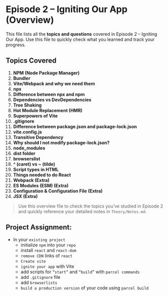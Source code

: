 # Episode 2 – Igniting Our App (Overview)

This file lists all the **topics and questions** covered in Episode 2 – Igniting Our App. Use this file to quickly check what you learned and track your progress.

## Topics Covered

1. **NPM (Node Package Manager)**
2. **Bundler**
3. **Vite/Webpack and why we need them**
4. **npx**
5. **Difference between npx and npm**
6. **Dependencies vs DevDependencies**
7. **Tree Shaking**
8. **Hot Module Replacement (HMR)**
9. **Superpowers of Vite**
10. **.gitignore**
11. **Difference between package.json and package-lock.json**
12. **vite.config.js**
13. **Transitive Dependency**
14. **Why should I not modify package-lock.json?**
15. **node_modules**
16. **dist folder**
17. **browserslist**
18. **^ (caret) vs ~ (tilde)**
19. **Script types in HTML**
20. **Things needed to do React**
21. **Webpack (Extra)**
22. **ES Modules (ESM) (Extra)**
23. **Configuration & Configuration File (Extra)**
24. **JSX (Extra)**

> Use this overview file to check the topics you’ve studied in Episode 2 and quickly reference your detailed notes in `Theory/Notes.md`.

## Project Assignment:
- In your `existing project`
    - initialize `npm` into your `repo`
    - install `react` and `react-dom`
    - `remove CDN` links of `react`
    - `Create vite`
    - `ignite your app` with Vite
    - add scripts for `“start”` and `“build”` with `parcel commands`
    - add `.gitignore` file
    - add `browserlists`
    - `build a production version` of your code using `parcel build`

